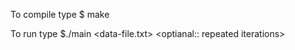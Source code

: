 To compile type $ make

To run type $./main <data-file.txt> <delimiters> <data training percentage> <optianal:: repeated iterations>
